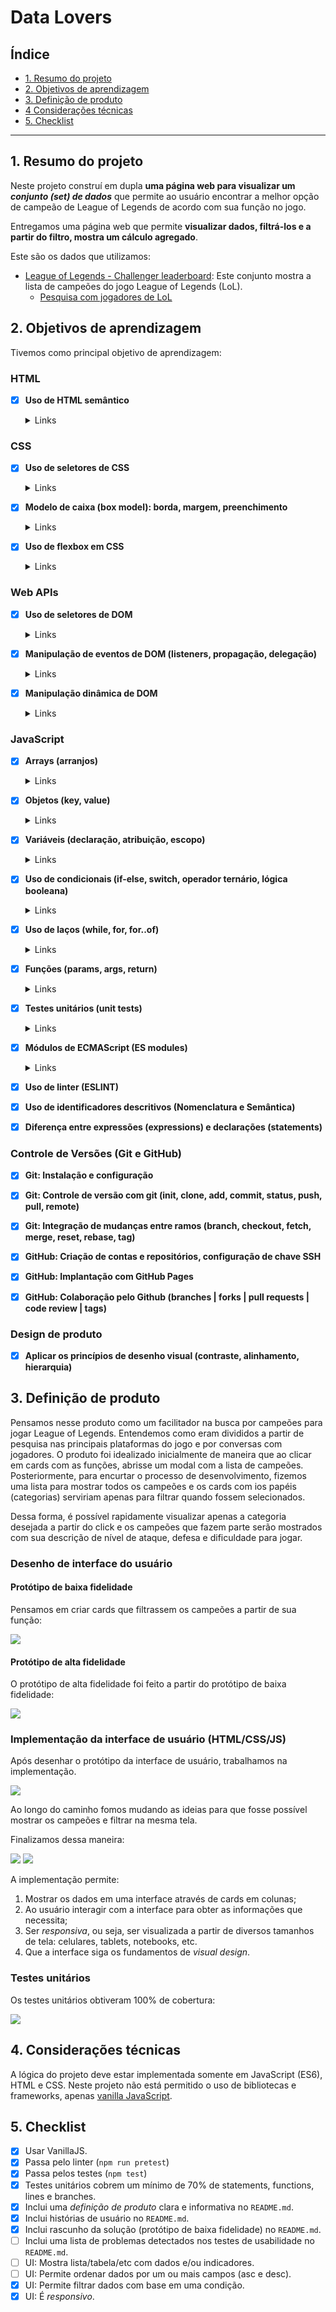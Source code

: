# Data Lovers

## Índice

* [1. Resumo do projeto](#1-resumo-do-projeto)
* [2. Objetivos de aprendizagem](#2-objetivos-de-aprendizagem)
* [3. Definição de produto](#3-considerações-gerais)
* [4 Considerações técnicas](#4-considerações-técnicas)
* [5. Checklist](#5-checklist)

***

## 1. Resumo do projeto

Neste projeto construí em dupla **uma página web para visualizar um _conjunto
(set) de dados_** que permite ao usuário encontrar a melhor opção de campeão
de League of Legends de acordo com sua função no jogo.

Entregamos uma página web que permite **visualizar dados, filtrá-los e a partir 
do filtro, mostra um cálculo agregado**. 

Este são os dados que utilizamos:

* [League of Legends - Challenger leaderboard](src/data/lol/lol.json): Este
  conjunto mostra a lista de campeões do jogo League of Legends
  (LoL).
  - [Pesquisa com jogadores de LoL](src/data/lol/README.pt-BR.md)

## 2. Objetivos de aprendizagem

Tivemos como principal objetivo de aprendizagem:

### HTML

- [x] **Uso de HTML semântico**

  <details><summary>Links</summary><p>

  * [HTML semântico](https://curriculum.laboratoria.la/pt/topics/html/02-html5/02-semantic-html)
  * [Semantics in HTML - MDN](https://developer.mozilla.org/en-US/docs/Glossary/Semantics#Semantics_in_HTML)
</p></details>

### CSS

- [x] **Uso de seletores de CSS**

  <details><summary>Links</summary><p>

  * [Intro a CSS](https://curriculum.laboratoria.la/pt/topics/css/01-css/01-intro-css)
  * [CSS Selectors - MDN](https://developer.mozilla.org/pt_BR/docs/Web/CSS/CSS_Selectors)
</p></details>

- [x] **Modelo de caixa (box model): borda, margem, preenchimento**

  <details><summary>Links</summary><p>

  * [Modelo de Caixa e Display](https://curriculum.laboratoria.la/pt/topics/css/01-css/02-boxmodel-and-display)
  * [The box model - MDN](https://developer.mozilla.org/en-US/docs/Learn/CSS/Building_blocks/The_box_model)
  * [Introduction to the CSS box model - MDN](https://developer.mozilla.org/en-US/docs/Web/CSS/CSS_Box_Model/Introduction_to_the_CSS_box_model)
  * [CSS display - MDN](https://developer.mozilla.org/pt-BR/docs/Web/CSS/display)
  * [display - CSS Tricks](https://css-tricks.com/almanac/properties/d/display/)
</p></details>

- [x] **Uso de flexbox em CSS**

  <details><summary>Links</summary><p>

  * [A Complete Guide to Flexbox - CSS Tricks](https://css-tricks.com/snippets/css/a-guide-to-flexbox/)
  * [Flexbox Froggy](https://flexboxfroggy.com/#pt-br)
  * [Flexbox - MDN](https://developer.mozilla.org/en-US/docs/Learn/CSS/CSS_layout/Flexbox)
</p></details>

### Web APIs

- [x] **Uso de seletores de DOM**

  <details><summary>Links</summary><p>

  * [Modificando o DOM](https://curriculum.laboratoria.la/pt/topics/browser/02-dom/03-1-dom-methods-selection)
  * [Introdução ao DOM - MDN](https://developer.mozilla.org/pt-BR/docs/Web/API/Document_Object_Model/Introduction)
  * [Locating DOM elements using selectors - MDN](https://developer.mozilla.org/en-US/docs/Web/API/Document_object_model/Locating_DOM_elements_using_selectors)
</p></details>

- [x] **Manipulação de eventos de DOM (listeners, propagação, delegação)**

  <details><summary>Links</summary><p>

  * [Introdução a eventos - MDN](https://developer.mozilla.org/pt-BR/docs/Learn/JavaScript/Building_blocks/Events)
  * [EventTarget.addEventListener() - MDN](https://developer.mozilla.org/pt-BR/docs/Web/API/EventTarget/addEventListener)
  * [EventTarget.removeEventListener() - MDN](https://developer.mozilla.org/pt-BR/docs/Web/API/EventTarget/removeEventListener)
  * [Objeto Event](https://developer.mozilla.org/pt-BR/docs/Web/API/Event)
</p></details>

- [x] **Manipulação dinâmica de DOM**

  <details><summary>Links</summary><p>

  * [Introdução ao DOM](https://developer.mozilla.org/pt-BR/docs/DOM/Referencia_do_DOM/Introdu%C3%A7%C3%A3o)
  * [Node.appendChild() - MDN](https://developer.mozilla.org/pt-BR/docs/Web/API/Node/appendChild)
  * [Document.createElement() - MDN](https://developer.mozilla.org/pt-BR/docs/Web/API/Document/createElement)
  * [Document.createTextNode()](https://developer.mozilla.org/pt-BR/docs/Web/API/Document/createTextNode)
  * [Element.innerHTML - MDN](https://developer.mozilla.org/pt-BR/docs/Web/API/Element/innerHTML)
  * [Node.textContent - MDN](https://developer.mozilla.org/pt-BR/docs/Web/API/Node/textContent)
</p></details>

### JavaScript

- [x] **Arrays (arranjos)**

  <details><summary>Links</summary><p>

  * [Arranjos](https://curriculum.laboratoria.la/pt/topics/javascript/04-arrays)
  * [Array - MDN](https://developer.mozilla.org//pt-BR/docs/Web/JavaScript/Reference/Global_Objects/Array/)
  * [Array.prototype.filter() - MDN](https://developer.mozilla.org/pt-BR/docs/Web/JavaScript/Reference/Global_Objects/Array/filter)
</p></details>

- [x] **Objetos (key, value)**

  <details><summary>Links</summary><p>

  * [Objetos em JavaScript](https://curriculum.laboratoria.la/pt/topics/javascript/05-objects/01-objects)
</p></details>

- [x] **Variáveis (declaração, atribuição, escopo)**

  <details><summary>Links</summary><p>

  * [Valores, tipos de dados e operadores](https://curriculum.laboratoria.la/pt/topics/javascript/01-basics/01-values-variables-and-types)
  * [Variáveis](https://curriculum.laboratoria.la/pt/topics/javascript/01-basics/02-variables)
</p></details>

- [x] **Uso de condicionais (if-else, switch, operador ternário, lógica booleana)**

  <details><summary>Links</summary><p>

  * [Estruturas condicionais e repetitivas](https://curriculum.laboratoria.la/pt/topics/javascript/02-flow-control/01-conditionals-and-loops)
  * [Tomando decisões no seu código — condicionais - MDN](https://developer.mozilla.org/pt-BR/docs/Learn/JavaScript/Building_blocks/conditionals)
</p></details>

- [x] **Uso de laços (while, for, for..of)**

  <details><summary>Links</summary><p>

  * [Laços (Loops)](https://curriculum.laboratoria.la/pt/topics/javascript/02-flow-control/02-loops)
  * [Laços e iterações - MDN](https://developer.mozilla.org/pt-BR/docs/Web/JavaScript/Guide/Loops_and_iteration)
</p></details>

- [x] **Funções (params, args, return)**

  <details><summary>Links</summary><p>

  * [Funções (controle de fluxo)](https://curriculum.laboratoria.la/pt/topics/javascript/02-flow-control/03-functions)
  * [Funções clássicas](https://curriculum.laboratoria.la/pt/topics/javascript/03-functions/01-classic)
  * [Arrow Functions](https://curriculum.laboratoria.la/pt/topics/javascript/03-functions/02-arrow)
  * [Funções — blocos reutilizáveis de código - MDN](https://developer.mozilla.org/pt-BR/docs/Learn/JavaScript/Building_blocks/Functions)
</p></details>

- [x] **Testes unitários (unit tests)**

  <details><summary>Links</summary><p>

  * [Introdução ao Jest - Documentação oficial](https://jestjs.io/docs/pt-BR/getting-started)
</p></details>

- [x] **Módulos de ECMAScript (ES modules)**

  <details><summary>Links</summary><p>

  * [import - MDN](https://developer.mozilla.org/pt-BR/docs/Web/JavaScript/Reference/Statements/import)
  * [export - MDN](https://developer.mozilla.org/pt-BR/docs/Web/JavaScript/Reference/Statements/export)
</p></details>

- [x] **Uso de linter (ESLINT)**

- [x] **Uso de identificadores descritivos (Nomenclatura e Semântica)**

- [x] **Diferença entre expressões (expressions) e declarações (statements)**

### Controle de Versões (Git e GitHub)

- [x] **Git: Instalação e configuração**

- [x] **Git: Controle de versão com git (init, clone, add, commit, status, push, pull, remote)**

- [x] **Git: Integração de mudanças entre ramos (branch, checkout, fetch, merge, reset, rebase, tag)**

- [x] **GitHub: Criação de contas e repositórios, configuração de chave SSH**

- [x] **GitHub: Implantação com GitHub Pages**

- [x] **GitHub: Colaboração pelo Github (branches | forks | pull requests | code review | tags)**

### Design de produto

- [x] **Aplicar os princípios de desenho visual (contraste, alinhamento, hierarquia)**

## 3. Definição de produto

Pensamos nesse produto como um facilitador na busca por campeões para jogar League of Legends.
Entendemos como eram divididos a partir de pesquisa nas principais plataformas do jogo e por
conversas com jogadores. O produto foi idealizado inicialmente de maneira que ao clicar em 
cards com as funções, abrisse um modal com a lista de campeões. Posteriormente, para encurtar
o processo de desenvolvimento, fizemos uma lista para mostrar todos os campeões e os cards
com ios papéis (categorias) serviriam apenas para filtrar quando fossem selecionados.

Dessa forma, é possível rapidamente visualizar apenas a categoria desejada a partir do click
e os campeões que fazem parte serão mostrados com sua descrição de nível de ataque, defesa e 
dificuldade para jogar.

### Desenho de interface do usuário

#### Protótipo de baixa fidelidade

Pensamos em criar cards que filtrassem os campeões a partir de sua função:

<img src= Prótotipo1.jpg>

#### Protótipo de alta fidelidade

O protótipo de alta fidelidade foi feito a partir do protótipo de baixa fidelidade:

<img src= Protótipo2.png>

### Implementação da interface de usuário (HTML/CSS/JS)

Após desenhar o protótipo da interface de usuário, trabalhamos na implementação.

<img src= Interface1.png>

Ao longo do caminho fomos mudando as ideias para que fosse possível mostrar os
campeões e filtrar na mesma tela.

Finalizamos dessa maneira:

<img src= Done1.gif>

<img src= Done2.gif>

A implementação permite:

1. Mostrar os dados em uma interface através de cards em colunas;
2. Ao usuário interagir com a interface para obter as informações que
   necessita;
3. Ser _responsiva_, ou seja, ser visualizada a partir de
   diversos tamanhos de tela: celulares, tablets, notebooks, etc.
4. Que a interface siga os fundamentos de _visual design_.

### Testes unitários

Os testes unitários obtiveram 100% de cobertura:

<img src= Tests.png>


## 4. Considerações técnicas

A lógica do projeto deve estar implementada somente em JavaScript (ES6), HTML e
CSS. Neste projeto não está permitido o uso de bibliotecas e frameworks, apenas
[vanilla
JavaScript](https://medium.com/laboratoria-how-to/vanillajs-vs-jquery-31e623bbd46e).

## 5. Checklist

* [x] Usar VanillaJS.
* [x] Passa pelo linter (`npm run pretest`)
* [x] Passa pelos testes (`npm test`)
* [x] Testes unitários cobrem um mínimo de 70% de statements, functions, lines e
  branches.
* [x] Inclui uma _definição de produto_ clara e informativa no `README.md`.
* [x] Inclui histórias de usuário no `README.md`.
* [x] Inclui rascunho da solução (protótipo de baixa fidelidade) no `README.md`.
* [ ] Inclui uma lista de problemas detectados nos testes de usabilidade no
  `README.md`.
* [ ] UI: Mostra lista/tabela/etc com dados e/ou indicadores.
* [ ] UI: Permite ordenar dados por um ou mais campos (asc e desc).
* [x] UI: Permite filtrar dados com base em uma condição.
* [x] UI: É _responsivo_.
